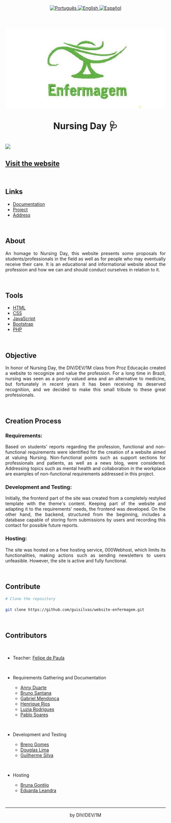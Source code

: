 <div align="center">
  <a href="README.md">
    <img src="https://img.shields.io/badge/Language-Portugu%C3%AAs-brightgreen" alt="Português">
  </a>
  <a href="README_en.md">
    <img src="https://img.shields.io/badge/Language-English-blue" alt="English">
  </a>
  <a href="README_sp.md">
    <img src="https://img.shields.io/badge/Language-Espa%C3%B1ol-orange" alt="Español">
  </a>
</div>

<br>

<h1 align="center">
    <img src="./assets/img/lampada-enfermagem.jpg">
    <p>Nursing Day 🩺</p>
</h1>

<img src="./assets/img/enfermagem-gif.gif">

<h2><a href="https://enfermagemprozeducacao.000webhostapp.com/index.html">Visit the website</a></h2>

<br>

<h2>Links</h2>
<ul>
  <li><a href="https://docs.google.com/document/d/1WuYvjAdWnVU9WSGyuHAWhajazxlNZiMKVlqbwtWjR6Q/edit?usp=sharing">Documentation</a></li>
  <li><a href="https://github.com/guisilvas/website-enfermagem">Project</a></li>
  <li><a href="https://enfermagemprozeducacao.000webhostapp.com/index.html">Address</a></li>
</ul>

<br>

<h2>About</h2>
<p style="text-align: justify;">An homage to Nursing Day, this website presents some proposals for students/professionals in the field as well as for people who may eventually receive their care. It is an educational and informational website about the profession and how we can and should conduct ourselves in relation to it.</p>

<br>

<h2>Tools</h2>
<ul>
  <li><a href="https://www.w3.org/TR/html/">HTML</a></li>
  <li><a href="https://www.w3.org/TR/html/">CSS</a></li>
  <li><a href="https://developer.mozilla.org/docs/Web/JavaScript/Guide">JavaScript</a></li>
  <li><a href="https://getbootstrap.com/">Bootstrap</a></li>
  <li><a href="https://www.php.net/">PHP</a></li>
</ul>

<br>

<h2>Objective</h2>
<p style="text-align: justify;">In honor of Nursing Day, the DIV/DEV/1M class from Proz Educação created a website to recognize and value the profession. For a long time in Brazil, nursing was seen as a poorly valued area and an alternative to medicine, but fortunately in recent years it has been receiving its deserved recognition, and we decided to make this small tribute to these great professionals.</p>

<br>

<h2>Creation Process</h2>

<h3>Requirements:</h3>
<p style="text-align: justify;">Based on students' reports regarding the profession, functional and non-functional requirements were identified for the creation of a website aimed at valuing Nursing. Non-functional points such as support sections for professionals and patients, as well as a news blog, were considered. Addressing topics such as mental health and collaboration in the workplace are examples of non-functional requirements addressed in this project.</p>

<h3>Development and Testing:</h3>
<p style="text-align: justify;">Initially, the frontend part of the site was created from a completely restyled template with the theme's content. Keeping part of the website and adapting it to the requirements' needs, the frontend was developed. On the other hand, the backend, structured from the beginning, includes a database capable of storing form submissions by users and recording this contact for possible future reports.</p>

<h3>Hosting:</h3>
<p style="text-align: justify;">The site was hosted on a free hosting service, 000Webhost, which limits its functionalities, making actions such as sending newsletters to users unfeasible. However, the site is active and fully functional.</p>

<br>

<h2>Contribute</h2>

```bash
# Clone the repository

git clone https://github.com/guisilvas/website-enfermagem.git

```

<br>

<h2>Contributors</h2>

<br>

<ul>
  <li>Teacher: <a href="#">Felipe de Paula</a></li>
</ul>

<br>

<ul>
  <li>Requirements Gathering and Documentation</li>
  <ul>
    <li><a href="https://github.com/Muniz-DuarteAnny">Anny Duarte</a></li>
    <li><a href="#">Bruno Santana</a></li>
    <li><a href="https://github.com/Gabriel037">Gabriel Mendonça</a></li>
    <li><a href="https://github.com/hriquerios">Henrique Rios</a></li>
    <li><a href="https://github.com/Luziacrdiniz">Luzia Rodrigues</a></li>
    <li><a href="https://github.com/PabloSoares1572">Pablo Soares</a></li>
  </ul>
</ul>

<br>

<ul>
  <li>Development and Testing</li>
  <ul>
    <li><a href="https://github.com/brngom3s">Breno Gomes</a></li>
    <li><a href="https://github.com/DOzinhaha">Douglas Lima</a></li>
    <li><a href="https://github.com/guisilvas">Guilherme Silva</a></li>
  </ul>
</ul>

<br>

<ul>
  <li>Hosting</li>
  <ul>
    <li><a href="https://github.com/brunagtmaia">Bruna Gontijo</a></li>
    <li><a href="https://github.com/DudaLeandra">Eduarda Leandra</a></li>
  </ul>
</ul>

<br>

---

<p align="center">by DIV/DEV/1M</p>
